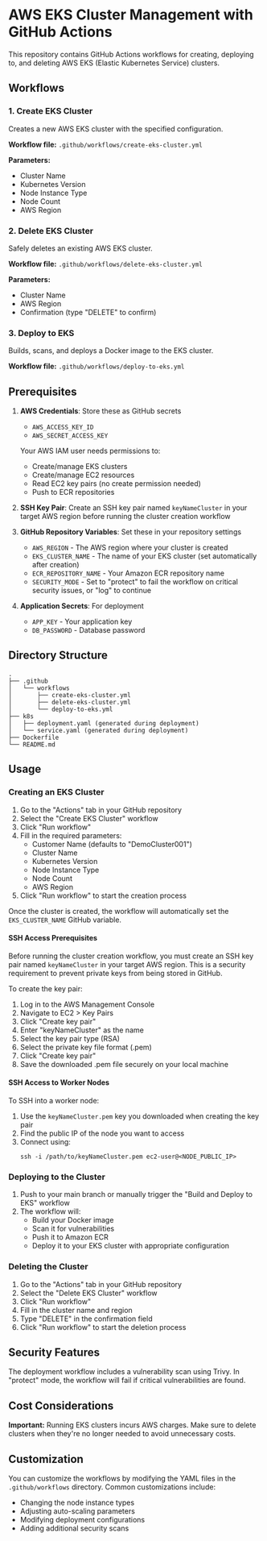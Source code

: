 # AWS EKS Cluster Management with GitHub Actions

This repository contains GitHub Actions workflows for creating, deploying to, and deleting AWS EKS (Elastic Kubernetes Service) clusters.

## Workflows

### 1. Create EKS Cluster
Creates a new AWS EKS cluster with the specified configuration.

**Workflow file:** `.github/workflows/create-eks-cluster.yml`

**Parameters:**
- Cluster Name
- Kubernetes Version
- Node Instance Type
- Node Count
- AWS Region

### 2. Delete EKS Cluster
Safely deletes an existing AWS EKS cluster.

**Workflow file:** `.github/workflows/delete-eks-cluster.yml`

**Parameters:**
- Cluster Name
- AWS Region
- Confirmation (type "DELETE" to confirm)

### 3. Deploy to EKS
Builds, scans, and deploys a Docker image to the EKS cluster.

**Workflow file:** `.github/workflows/deploy-to-eks.yml`

## Prerequisites

1. **AWS Credentials**: Store these as GitHub secrets
   - `AWS_ACCESS_KEY_ID`
   - `AWS_SECRET_ACCESS_KEY`
   
   Your AWS IAM user needs permissions to:
   - Create/manage EKS clusters
   - Create/manage EC2 resources
   - Read EC2 key pairs (no create permission needed)
   - Push to ECR repositories

2. **SSH Key Pair**: Create an SSH key pair named `keyNameCluster` in your target AWS region before running the cluster creation workflow

2. **GitHub Repository Variables**: Set these in your repository settings
   - `AWS_REGION` - The AWS region where your cluster is created
   - `EKS_CLUSTER_NAME` - The name of your EKS cluster (set automatically after creation)
   - `ECR_REPOSITORY_NAME` - Your Amazon ECR repository name
   - `SECURITY_MODE` - Set to "protect" to fail the workflow on critical security issues, or "log" to continue

3. **Application Secrets**: For deployment
   - `APP_KEY` - Your application key
   - `DB_PASSWORD` - Database password

## Directory Structure

```
.
├── .github
│   └── workflows
│       ├── create-eks-cluster.yml
│       ├── delete-eks-cluster.yml
│       └── deploy-to-eks.yml
├── k8s
│   ├── deployment.yaml (generated during deployment)
│   └── service.yaml (generated during deployment)
├── Dockerfile
└── README.md
```

## Usage

### Creating an EKS Cluster

1. Go to the "Actions" tab in your GitHub repository
2. Select the "Create EKS Cluster" workflow
3. Click "Run workflow"
4. Fill in the required parameters:
   - Customer Name (defaults to "DemoCluster001")
   - Cluster Name
   - Kubernetes Version
   - Node Instance Type
   - Node Count
   - AWS Region
5. Click "Run workflow" to start the creation process

Once the cluster is created, the workflow will automatically set the `EKS_CLUSTER_NAME` GitHub variable.

#### SSH Access Prerequisites

Before running the cluster creation workflow, you must create an SSH key pair named `keyNameCluster` in your target AWS region. This is a security requirement to prevent private keys from being stored in GitHub.

To create the key pair:

1. Log in to the AWS Management Console
2. Navigate to EC2 > Key Pairs
3. Click "Create key pair"
4. Enter "keyNameCluster" as the name
5. Select the key pair type (RSA)
6. Select the private key file format (.pem)
7. Click "Create key pair"
8. Save the downloaded .pem file securely on your local machine

#### SSH Access to Worker Nodes

To SSH into a worker node:

1. Use the `keyNameCluster.pem` key you downloaded when creating the key pair
2. Find the public IP of the node you want to access
3. Connect using:
   ```
   ssh -i /path/to/keyNameCluster.pem ec2-user@<NODE_PUBLIC_IP>
   ```

### Deploying to the Cluster

1. Push to your main branch or manually trigger the "Build and Deploy to EKS" workflow
2. The workflow will:
   - Build your Docker image
   - Scan it for vulnerabilities
   - Push it to Amazon ECR
   - Deploy it to your EKS cluster with appropriate configuration

### Deleting the Cluster

1. Go to the "Actions" tab in your GitHub repository
2. Select the "Delete EKS Cluster" workflow
3. Click "Run workflow"
4. Fill in the cluster name and region
5. Type "DELETE" in the confirmation field
6. Click "Run workflow" to start the deletion process

## Security Features

The deployment workflow includes a vulnerability scan using Trivy. In "protect" mode, the workflow will fail if critical vulnerabilities are found.

## Cost Considerations

**Important:** Running EKS clusters incurs AWS charges. Make sure to delete clusters when they're no longer needed to avoid unnecessary costs.

## Customization

You can customize the workflows by modifying the YAML files in the `.github/workflows` directory. Common customizations include:

- Changing the node instance types
- Adjusting auto-scaling parameters
- Modifying deployment configurations
- Adding additional security scans